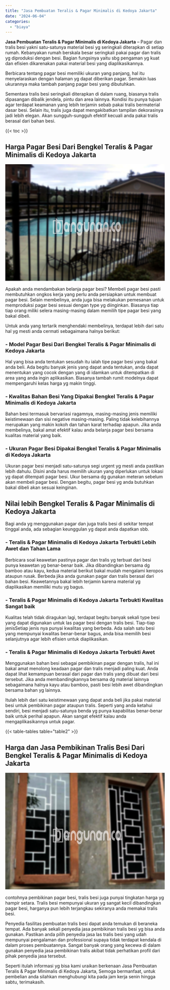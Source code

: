 ```yaml
---
title: "Jasa Pembuatan Teralis & Pagar Minimalis di Kedoya Jakarta"
date: "2024-06-04"
categories: 
  - "biaya"
---
```


**Jasa Pembuatan Teralis & Pagar Minimalis di Kedoya Jakarta** – Pagar dan tralis besi yakni satu-satunya material besi yg seringkali diterapkan di setiap rumah. Kebanyakan rumah berskala besar seringkali pakai pagar dan tralis yg diproduksi dengan besi. Bagian fungsinya yaitu sbg pengaman yg kuat dan efisien dikarenakan pakai material besi yang diaplikasikannya.

Berbicara tentang pagar besi memiliki ukuran yang panjang, hal itu menyelaraskan dengan halaman yg dapat diberikan pagar. Semakin luas ukurannya maka tambah panjang pagar besi yang dibutuhkan.

Sementara tralis besi seringkali diterapkan di dalam ruang, biasanya tralis dipasangan dibalik jendela, pintu dan area lainnya. Kondisi itu punya tujuan agar terdapat keamanan yang lebih terjamin sebab pakai tralis bermaterial dasar besi. Selain itu, tralis juga dapat mengakibatkan tampilan dekorasinya jadi lebih elegan. Akan sungguh-sungguh efektif kecuali anda pakai tralis berasal dari bahan besi.

{{< toc >}}

## Harga Pagar Besi Dari Bengkel Teralis & Pagar Minimalis di Kedoya Jakarta

![Jasa Pembuatan Teralis & Pagar Minimalis di Kedoya Jakarta](/images/pagar-minimalis-murah-18.png)

Apakah anda mendambakan belanja pagar besi? Membeli pagar besi pasti membutuhkan ongkos kerja yang perlu anda persiapkan untuk membuat pagar besi. Selain membelinya, anda juga bisa melakukan pemesanan untuk memproduksi pagar besi sesuai dengan type yg diinginkan. Biasanya tiap tiap orang miliki selera masing-masing dalam memilih tipe pagar besi yang bakal dibeli.

Untuk anda yang tertarik menghendaki membelinya, terdapat lebih dari satu hal yg mesti anda cermati sebagaimana halnya berikut:
### \- Model Pagar Besi Dari Bengkel Teralis & Pagar Minimalis di Kedoya Jakarta

Hal yang bisa anda tentukan sesudah itu ialah tipe pagar besi yang bakal anda beli. Ada begitu banyak jenis yang dapat anda tentukan, anda dapat menentukan yang cocok dengan yang di idamkan untuk ditempatkan di area yang anda ingin aplikasikan. Biasanya tambah rumit modelnya dapat mempengaruhi kelas harga yg makin tinggi.

### \- Kwalitas Bahan Besi Yang Dipakai Bengkel Teralis & Pagar Minimalis di Kedoya Jakarta

Bahan besi termasuk bervariasi ragamnya, masing-masing jenis memiliki keistimewaan dan sisi negative masing-masing. Paling tidak kelebihannya merupakan yang makin kokoh dan tahan karat terhadap apapun. Jika anda membelinya, bakal amat efektif kalau anda belanja pagar besi bersama kualitas material yang baik.

### \- Ukuran Pagar Besi Dipakai Bengkel Teralis & Pagar Minimalis di Kedoya Jakarta

Ukuran pagar besi menjadi satu-satunya segi urgent yg mesti anda pastikan lebih dahulu. Disini anda harus memilih ukuran yang diperlukan untuk lokasi yg dapat ditempati pagar besi. Ukur bersama dg gunakan meteran sebelum akan membeli pagar besi. Dengan begitu, pagar besi yg anda butuhkan bakal dibeli akan sesuai keinginan.

## Nilai lebih Bengkel Teralis & Pagar Minimalis di Kedoya Jakarta

Bagi anda yg menggunakan pagar dan juga tralis besi di sekitar tempat tinggal anda, ada sebagian keunggulan yg dapat anda dapatkan sbb.

### \- Teralis & Pagar Minimalis di Kedoya Jakarta Terbukti Lebih Awet dan Tahan Lama

Berbicara soal keawetan pastinya pagar dan tralis yg terbuat dari besi punya keawetan yg benar-benar baik. Jika dibandingkan bersama dg bamboo atau kayu, kedua material berikut bakal mudah mengalami keropos ataupun rusak. Berbeda jika anda gunakan pagar dan tralis berasal dari bahan besi. Keawetannya bakal lebih terjamin karena material yg diaplikasikan memiliki mutu yg bagus.

### \- Teralis & Pagar Minimalis di Kedoya Jakarta Terbukti Kwalitas Sangat baik

Kualitas telah tidak diragukan lagi, terdapat begitu banyak sekali type besi yang dapat digunakan untuk las pagar besi dengan tralis besi. Tiap-tiap jenisSetiap jenis nya punyai kwalitas yang berbeda. Ada salah satu besi yang mempunyai kwalitas benar-benar bagus, anda bisa memilih besi selanjutnya agar lebih efisien untuk diaplikasikan.

### \- Teralis & Pagar Minimalis di Kedoya Jakarta Terbukti Awet

Menggunakan bahan besi sebagai pembikinan pagar dengan tralis, hal ini bakal amat menolong keadaan pagar dan tralis menjadi paling kuat. Anda dapat lihat kemampuan berasal dari pagar dan tralis yang dibuat dari besi tersebut. Jika anda membandingkannya bersama dg material lainnya sebagaimana halnya kayu atau bamboo, pasti besi lebih awet dibandingkan bersama bahan yg lainnya.

Itulah lebih dari satu keistimewaan yang dapat anda beli jika pakai material besi untuk pembikinan pagar ataupun tralis. Seperti yang anda ketahui sendiri, besi menjadi satu-satunya benda yg punya kapabilitas benar-benar baik untuk perihal apapun. Akan sangat efektif kalau anda mengaplikasikannya untuk pagar.

{{< table-tables table="table2" >}}

## Harga dan Jasa Pembikinan Tralis Besi Dari Bengkel Teralis & Pagar Minimalis di Kedoya Jakarta

![Jasa Pembuatan Teralis & Pagar Minimalis di Kedoya Jakarta](/images/teralis-minimalis-murah-41.png)

contohnya pembikinan pagar besi, tralis besi juga punyai tingkatan harga yg hampir setara. Tralis besi mempunyai ukuran yg sangat kecil dibandingkan pagar besi, harganya pun lebih terjangkau sekiranya anda memakai tralis besi.

Penyedia fasilitas pembuatan tralis besi dapat anda temukan di beraneka tempat. Ada banyak sekali penyedia jasa pembikinan tralis besi yg bisa anda gunakan. Pastikan anda pilih penyedia jasa las tralis besi yang udah mempunyai pengalaman dan professional supaya tidak terdapat kendala di dalam proses pembuatannya. Sangat banyak orang yang kecewa di dalam gunakan penyedia jasa pembikinan tralis akibat tidak perhatikan profil dari pihak penyedia jasa tersebut.

Seperti itulah informasi yg bisa kami uraikan berkenaan Jasa Pembuatan Teralis & Pagar Minimalis di Kedoya Jakarta, Semoga bermanfaat, untuk pembelian anda silahkan menghubungi kita pada jam kerja senin hingga sabtu, terimakasih.
